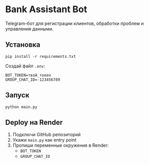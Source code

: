 # Bank Assistant Bot

Telegram-бот для регистрации клиентов, обработки проблем и управления данными.

## Установка

```
pip install -r requirements.txt
```

Создай файл `.env`:

```
BOT_TOKEN=твой_токен
GROUP_CHAT_ID=-123456789
```

## Запуск

```
python main.py
```

## Deploy на Render

1. Подключи GitHub репозиторий
2. Укажи `main.py` как entry point
3. Пропиши переменные окружения в Render:
   - `BOT_TOKEN`
   - `GROUP_CHAT_ID`
